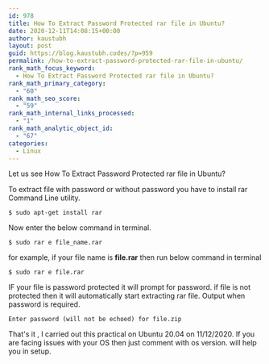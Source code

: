 ```yaml
---
id: 978
title: How To Extract Password Protected rar file in Ubuntu?
date: 2020-12-11T14:08:15+00:00
author: kaustubh
layout: post
guid: https://blog.kaustubh.codes/?p=959
permalink: /how-to-extract-password-protected-rar-file-in-ubuntu/
rank_math_focus_keyword:
  - How To Extract Password Protected rar file in Ubuntu?
rank_math_primary_category:
  - "60"
rank_math_seo_score:
  - "59"
rank_math_internal_links_processed:
  - "1"
rank_math_analytic_object_id:
  - "67"
categories:
  - Linux
---
```

Let us see How To Extract Password Protected rar file in Ubuntu?

To extract file with password or without password you have to install rar Command Line utility.

<pre class="wp-block-code"><code>$ sudo apt-get install rar
</code></pre>

Now enter the below command in terminal.

<pre class="wp-block-code"><code>$ sudo rar e file_name.rar
</code></pre>

for example, if your file name is **file.rar** then run below command in terminal

<pre class="wp-block-code"><code>$ sudo rar e file.rar</code></pre>

IF your file is password protected it will prompt for password. if file is not protected then it will automatically start extracting rar file. Output when password is required.

<pre class="wp-block-code"><code>Enter password (will not be echoed) for file.zip</code></pre>

That's it , I carried out this practical on Ubuntu 20.04 on 11/12/2020. If you are facing issues with your OS then just comment with os version. will help you in setup.